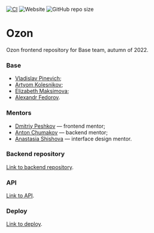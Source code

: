 [![CI]()]() ![Website]() ![GitHub repo size](https://github.com/frontend-park-mail-ru/2022_2_Base)

# Ozon

Ozon frontend repository for Base team, autumn of 2022.

### Base

* [Vladislav Pinevich](https://github.com/tUnknownLegend);
* [Artyom Kolesnikov](https://github.com/EuphoriaAbsorber);
* [Elizabeth Maksimova](https://github.com/Liza1040);
* [Alexandr Fedorov](https://github.com/thelvv).

### Mentors

* [Dmitriy Peshkov](https://github.com/DPeshkoff) — frontend mentor;
* [Anton Chumakov](https://github.com/TonyBlock) — backend mentor;
* [Anastasia Shishova]() — interface design mentor.

### Backend repository
[Link to backend repository](https://github.com/go-park-mail-ru/2022_2_Base).

### API
[Link to API](https://app.swaggerhub.com/apis/PINEVICHV/Base).

### Deploy
[Link to deploy]().

